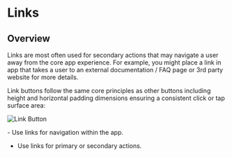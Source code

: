 # Links

## Overview
Links are most often used for secondary actions that may navigate a user away from the core app experience. For example, you might place a link in app that takes a user to an external documentation / FAQ page or 3rd party website for more details.

Link buttons follow the same core principles as other buttons including height and horizontal padding dimensions ensuring a consistent click or tap surface area:

![Link Button](https://blobscdn.gitbook.com/v0/b/gitbook-28427.appspot.com/o/assets%2F-LFNym8ScnaWKWBQFWTw%2F-LG2YWwFrp2F0ixlx1H6%2F-LG2Zirt51PI-JCxelQC%2Flink-buttons%402x.png?alt=media&token=ff5e1132-800a-4b40-932a-1890a69beed3)


<InfoCard title='Do not:' color='red'>
- Use links for navigation within the app.

- Use links for primary or secondary actions.
</InfoCard>
